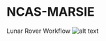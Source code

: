 # NCAS-MARSIE
Lunar Rover Workflow 
![alt text]([http://url/to/img.png](https://imgur.com/zJLUnpS)https://imgur.com/zJLUnpS)
